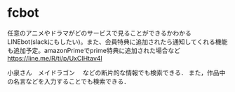 # fcbot
任意のアニメやドラマがどのサービスで見ることができるかわかるLINEbot(slackにもしたい)。また、会員特典に追加されたら通知してくれる機能も追加予定。amazonPrimeでprime特典に追加された場合など https://line.me/R/ti/p/UxCIHtav4l

小泉さん　メイドラゴン　
などの断片的な情報でも検索できる．
また，作品中の名言などを入力することでも検索できる．
